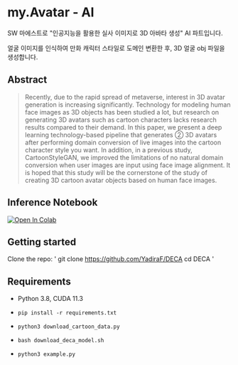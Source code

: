 # **my.Avatar - AI**

SW 마에스트로 "인공지능을 활용한 실사 이미지로 3D 아바타 생성" AI 파트입니다.

얼굴 이미지를 인식하여 만화 캐릭터 스타일로 도메인 변환한 후, 3D 얼굴 obj 파일을 생성합니다.

## Abstract
> Recently, due to the rapid spread of metaverse, interest in 3D avatar generation is increasing significantly. Technology for modeling human face images as 3D objects has been studied a lot, but research on generating 3D avatars such as cartoon characters lacks research results compared to their demand. In this paper, we present a deep learning technology-based pipeline that generates ② 3D avatars after performing domain conversion of live images into the cartoon character style you want. In addition, in a previous study, CartoonStyleGAN, we improved the limitations of no natural domain conversion when user images are input using face image alignment. It is hoped that this study will be the cornerstone of the study of creating 3D cartoon avatar objects based on human face images.

## Inference Notebook
<a href="https://colab.research.google.com/gist/noheat61/062a03245cf495cf3674df7a6cddfada/demo.ipynb" target="_parent"><img src="https://colab.research.google.com/assets/colab-badge.svg" alt="Open In Colab"/></a>


## **Getting started**

Clone the repo:
'
git clone https://github.com/YadiraF/DECA
cd DECA
'
## **Requirements**

- Python 3.8, CUDA 11.3
- `pip install -r requirements.txt`


- `python3 download_cartoon_data.py`
- `bash download_deca_model.sh`
- `python3 example.py`
